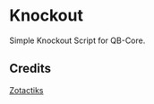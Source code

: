 # Knockout
Simple Knockout Script for QB-Core.

## Credits 
[Zotactiks](https://github.com/Zotactiks/Knockout)
